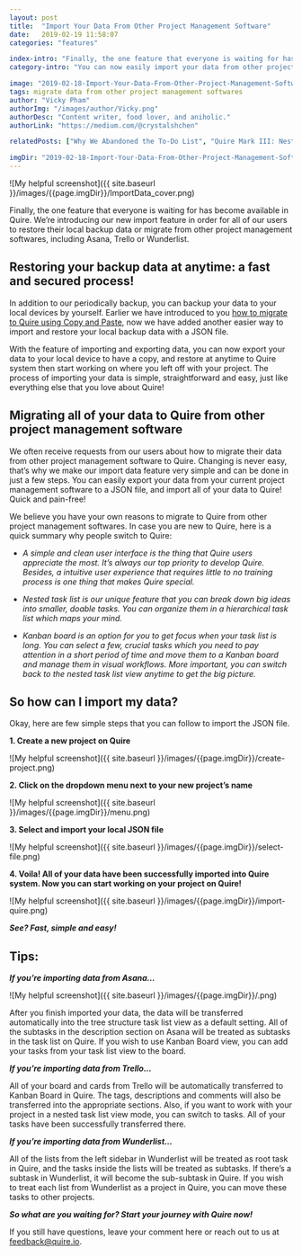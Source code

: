 ```yaml
---
layout: post
title:  "Import Your Data From Other Project Management Software"
date:   2019-02-19 11:58:07
categories: "features"

index-intro: "Finally, the one feature that everyone is waiting for has become available in Quire. We’re introducing our new import feature in order for all of our users to restore their local backup data or migrate from other project management softwares, including Asana, Trello or Wunderlist."
category-intro: "You can now easily import your data from other project management softwares to Quire."

image: "2019-02-18-Import-Your-Data-From-Other-Project-Management-Software/your-new-year-resolutions-in-productive-2019.png"
tags: migrate data from other project management softwares
author: "Vicky Pham"
authorImg: "/images/author/Vicky.png"
authorDesc: "Content writer, food lover, and aniholic."
authorLink: "https://medium.com/@crystalshchen"

relatedPosts: ["Why We Abandoned the To-Do List", "Quire Mark III: Nested Tasks Meets Board"]

imgDir: "2019-02-18-Import-Your-Data-From-Other-Project-Management-Software"
---
```



![My helpful screenshot]({{ site.baseurl }}/images/{{page.imgDir}}/ImportData_cover.png)

Finally, the one feature that everyone is waiting for has become available in Quire. We’re introducing our new import feature in order for all of our users to restore their local backup data or migrate from other project management softwares, including Asana, Trello or Wunderlist. 

## **Restoring your backup data at anytime: a fast and secured process!**
 
In addition to our periodically backup, you can backup your data to your local devices by yourself. Earlier we have introduced to you [how to migrate to Quire using Copy and Paste](https://quire.io/blog/p/How-to-migrate-to-Quire-Copy-and-paste.html#comment-4326152120), now we have added another easier way to import and restore your local backup data with a JSON file.
 
With the feature of importing and exporting data, you can now export your data to your local device to have a copy, and restore at anytime to Quire system then start working on where you left off with your project. The process of importing your data is simple, straightforward and easy, just like everything else that you love about Quire!
 
## **Migrating all of your data to Quire from other project management software**
 
We often receive requests from our users about how to migrate their data from other project management software to Quire. Changing is never easy, that’s why we make our import data feature very simple and can be done in just a few steps. You can easily export your data from your current project management software to a JSON file, and import all of your data to Quire! Quick and pain-free!
 
We believe you have your own reasons to migrate to Quire from other project management softwares. In case you are new to Quire, here is a quick summary why people switch to Quire:

* *A simple and clean user interface is the thing that Quire users appreciate the most. It’s always our top priority to develop Quire. Besides, a intuitive user experience that requires little to no training process is one thing that makes Quire special.* 

* *Nested task list is our unique feature that you can break down big ideas into smaller, doable tasks. You can organize them in a hierarchical task list which maps your mind.*

* *Kanban board is an option for you to get focus when your task list is long. You can select a few, crucial tasks which you need to pay attention in a short period of time and move them to a Kanban board and manage them in visual workflows. More important, you can switch back to the nested task list view anytime to get the big picture.*

## **So how can I import my data?**
 
Okay, here are few simple steps that you can follow to import the JSON file.
 
**1. Create a new project on Quire**

![My helpful screenshot]({{ site.baseurl }}/images/{{page.imgDir}}/create-project.png)

**2. Click on the dropdown menu next to your new project’s name**

![My helpful screenshot]({{ site.baseurl }}/images/{{page.imgDir}}/menu.png)

**3. Select and import your local JSON file**

![My helpful screenshot]({{ site.baseurl }}/images/{{page.imgDir}}/select-file.png)

**4. Voila! All of your data have been successfully imported into Quire system. Now you can start working on your project on Quire!**

![My helpful screenshot]({{ site.baseurl }}/images/{{page.imgDir}}/import-quire.png)

***See? Fast, simple and easy!***
 
## **Tips:**
 
***If you’re importing data from Asana…***

![My helpful screenshot]({{ site.baseurl }}/images/{{page.imgDir}}/.png)

After you finish imported your data, the data will be transferred automatically into the tree structure task list view as a default setting. All of the subtasks in the description section on Asana will be treated as subtasks in the task list on Quire. If you wish to use Kanban Board view, you can add your tasks from your task list view to the board.
 
***If you’re importing data from Trello…***

All of your board and cards from Trello will be automatically transferred to Kanban Board in Quire. The tags, descriptions and comments will also be transferred into the appropriate sections. Also, if you want to work with your project in a nested task list view mode, you can switch to tasks. All of your tasks have been successfully transferred there.
 
***If you’re importing data from Wunderlist…***

All of the lists from the left sidebar in Wunderlist will be treated as root task in Quire, and the tasks inside the lists will be treated as subtasks. If there’s a subtask in Wunderlist, it will become the sub-subtask in Quire. If you wish to treat each list from Wunderlist as a project in Quire, you can move these tasks to other projects.
 
***So what are you waiting for? Start your journey with Quire now!***
 
If you still have questions, leave your comment here or reach out to us at feedback@quire.io.


[jekyll]:      http://jekyllrb.com
[jekyll-gh]:   https://github.com/jekyll/jekyll
[jekyll-help]: https://github.com/jekyll/jekyll-help
